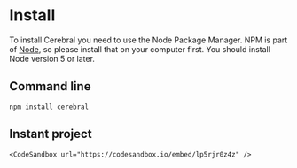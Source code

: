 # Install

To install Cerebral you need to use the Node Package Manager. NPM is part of [Node](https://nodejs.org/en/), so please install that on your computer first. You should install Node version 5 or later.

## Command line

`npm install cerebral`

## Instant project

```marksy
<CodeSandbox url="https://codesandbox.io/embed/lp5rjr0z4z" />
```
